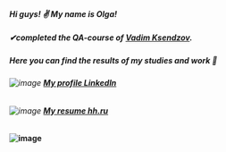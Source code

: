 #### ***Hi guys! ✌ My name is Olga!***
##### ✔completed the QA-course of [Vadim Ksendzov](https://ksendzov.com/).
##### _Here you can find the results of my studies and work 🧠_  
###### ![image](https://user-images.githubusercontent.com/93606758/155677644-38904a4e-a976-42d6-abf9-45e3a42182e4.png) [***My profile LinkedIn***](https://www.linkedin.com/in/olga-kurguzkina-318b11232/) 
###### ![image](https://user-images.githubusercontent.com/93606758/155711749-3adb2cb7-a463-4cf3-b439-7c4f3d7f4c9e.png) [***My resume hh.ru***](https://spb.hh.ru/applicant/resumes/view?resume=a94b2a28ff09b732650039ed1f586d56455243)
#### ![image](https://user-images.githubusercontent.com/93606758/154672368-684825cf-9f81-440b-b278-8a8b4ed5de68.png)
